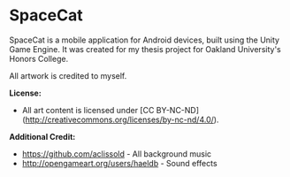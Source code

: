 # SpaceCat

SpaceCat is a mobile application for Android devices, built using the Unity Game Engine. 
It was created for my thesis project for Oakland University's Honors College.

All artwork is credited to myself.


**License:**
* All art content is licensed under [CC BY-NC-ND] (http://creativecommons.org/licenses/by-nc-nd/4.0/).


**Additional Credit:**
* https://github.com/aclissold - All background music
* http://opengameart.org/users/haeldb - Sound effects

